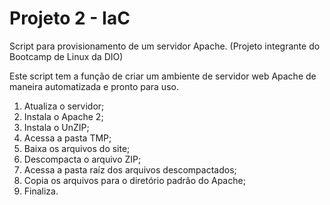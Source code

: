 # Projeto 2 - IaC
Script para provisionamento de um servidor Apache. (Projeto integrante do Bootcamp de Linux da DIO)

Este script tem a função de criar um ambiente de servidor web Apache de maneira automatizada e pronto para uso.

1. Atualiza o servidor;
2. Instala o Apache 2;
3. Instala o UnZIP;
4. Acessa a pasta TMP;
5. Baixa os arquivos do site;
6. Descompacta o arquivo ZIP;
7. Acessa a pasta raíz dos arquivos descompactados;
8. Copia os arquivos para o diretório padrão do Apache;
9. Finaliza.

